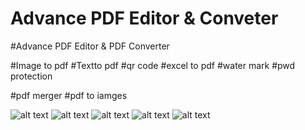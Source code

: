 # Advance PDF Editor & Conveter
#Advance PDF Editor &amp; PDF Converter

#Image to pdf
#Textto pdf
#qr code
#excel to pdf
#water mark
#pwd protection

#pdf merger
#pdf to iamges

![alt text](https://github.com/mirzauzairshahid/AdvancePDFApp/blob/master/preview/1.jpg?raw=true)
![alt text](https://github.com/mirzauzairshahid/AdvancePDFApp/blob/master/preview/2.jpg?raw=true)
![alt text](https://github.com/mirzauzairshahid/AdvancePDFApp/blob/master/preview/3.jpg?raw=true)
![alt text](https://github.com/mirzauzairshahid/AdvancePDFApp/blob/master/preview/4.jpg?raw=true)
![alt text](https://github.com/mirzauzairshahid/AdvancePDFApp/blob/master/preview/5.jpg?raw=true)
